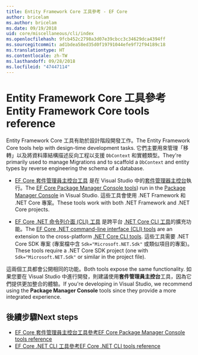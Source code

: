 ```yaml
---
title: Entity Framework Core 工具參考 - EF Core
author: bricelam
ms.author: bricelam
ms.date: 09/19/2018
uid: core/miscellaneous/cli/index
ms.openlocfilehash: 9fcb452c2798a3d07e39cbcc3c34629dca4394ff
ms.sourcegitcommit: ad1bdea58ed35d0f19791044efe9f72f94189c18
ms.translationtype: HT
ms.contentlocale: zh-TW
ms.lasthandoff: 09/28/2018
ms.locfileid: "47447114"
---
```

# <a name="entity-framework-core-tools-reference"></a><span data-ttu-id="c60bb-102">Entity Framework Core 工具參考</span><span class="sxs-lookup"><span data-stu-id="c60bb-102">Entity Framework Core tools reference</span></span>

<span data-ttu-id="c60bb-103">Entity Framework Core 工具有助於設計階段開發工作。</span><span class="sxs-lookup"><span data-stu-id="c60bb-103">The Entity Framework Core tools help with design-time development tasks.</span></span> <span data-ttu-id="c60bb-104">它們主要用來管理「移轉」以及將資料庫結構描述反向工程以支援 `DbContext` 和實體類型。</span><span class="sxs-lookup"><span data-stu-id="c60bb-104">They're primarily used to manage Migrations and to scaffold a `DbContext` and entity types by reverse engineering the schema of a database.</span></span>

* <span data-ttu-id="c60bb-105">[EF Core 套件管理員主控台工具](powershell.md) 是在 Visual Studio 中的[套件管理器主控台](https://docs.microsoft.com/nuget/tools/package-manager-console)執行。</span><span class="sxs-lookup"><span data-stu-id="c60bb-105">The [EF Core Package Manager Console tools](powershell.md)) run in the [Package Manager Console](https://docs.microsoft.com/nuget/tools/package-manager-console) in Visual Studio.</span></span> <span data-ttu-id="c60bb-106">這些工具會使用 .NET Framework 和 .NET Core 專案。</span><span class="sxs-lookup"><span data-stu-id="c60bb-106">These tools work with both .NET Framework and .NET Core projects.</span></span>

* <span data-ttu-id="c60bb-107">[EF Core .NET 命令列介面 (CLI) 工具](dotnet.md) 是跨平台 [.NET Core CLI 工具](https://docs.microsoft.com/dotnet/core/tools/)的擴充功能。</span><span class="sxs-lookup"><span data-stu-id="c60bb-107">The [EF Core .NET command-line interface (CLI) tools](dotnet.md) are an extension to the cross-platform [.NET Core CLI tools](https://docs.microsoft.com/dotnet/core/tools/).</span></span> <span data-ttu-id="c60bb-108">這些工具需要 .NET Core SDK 專案 (專案檔中含 `Sdk="Microsoft.NET.Sdk"` 或類似項目的專案)。</span><span class="sxs-lookup"><span data-stu-id="c60bb-108">These tools require a .NET Core SDK project (one with `Sdk="Microsoft.NET.Sdk"` or similar in the project file).</span></span>

<span data-ttu-id="c60bb-109">這兩個工具都會公開相同的功能。</span><span class="sxs-lookup"><span data-stu-id="c60bb-109">Both tools expose the same functionality.</span></span> <span data-ttu-id="c60bb-110">如果您要在 Visual Studio 中進行開發，則建議使用**套件管理員主控台**工具，因為它們提供更加整合的體驗。</span><span class="sxs-lookup"><span data-stu-id="c60bb-110">If you're developing in Visual Studio, we recommend using the **Package Manager Console** tools since they provide a more integrated experience.</span></span>

## <a name="next-steps"></a><span data-ttu-id="c60bb-111">後續步驟</span><span class="sxs-lookup"><span data-stu-id="c60bb-111">Next steps</span></span>

* [<span data-ttu-id="c60bb-112">EF Core 套件管理員主控台工具參考</span><span class="sxs-lookup"><span data-stu-id="c60bb-112">EF Core Package Manager Console tools reference</span></span>](powershell.md)
* [<span data-ttu-id="c60bb-113">EF Core .NET CLI 工具參考</span><span class="sxs-lookup"><span data-stu-id="c60bb-113">EF Core .NET CLI tools reference</span></span>](dotnet.md)